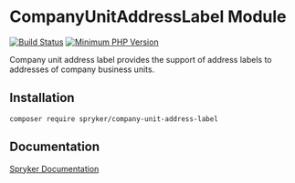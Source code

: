 # CompanyUnitAddressLabel Module
[![Build Status](https://travis-ci.org/spryker/company-unit-address-label.svg)](https://travis-ci.org/spryker/company-unit-address-label)
[![Minimum PHP Version](https://img.shields.io/badge/php-%3E%3D%207.3-8892BF.svg)](https://php.net/)

Company unit address label provides the support of address labels to addresses of company business units.

## Installation

```
composer require spryker/company-unit-address-label
```

## Documentation

[Spryker Documentation](https://academy.spryker.com/developing_with_spryker/module_guide/modules.html)
